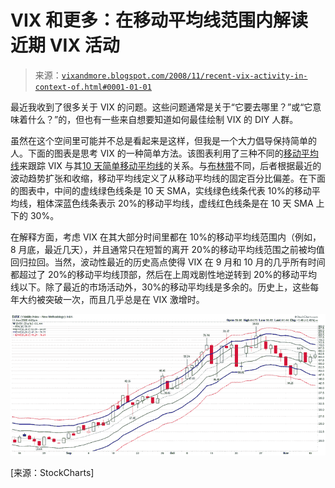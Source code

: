 <!--yml

分类：未分类

日期：2024-05-18 18:16:48

-->

# VIX 和更多：在移动平均线范围内解读近期 VIX 活动

> 来源：[`vixandmore.blogspot.com/2008/11/recent-vix-activity-in-context-of.html#0001-01-01`](http://vixandmore.blogspot.com/2008/11/recent-vix-activity-in-context-of.html#0001-01-01)

最近我收到了很多关于 VIX 的问题。这些问题通常是关于“它要去哪里？”或“它意味着什么？”的，但也有一些来自想要知道如何最佳绘制 VIX 的 DIY 人群。

虽然在这个空间里可能并不总是看起来是这样，但我是一个大力倡导保持简单的人。下面的图表是思考 VIX 的一种简单方法。该图表利用了三种不同的[移动平均线](http://vixandmore.blogspot.com/search/label/moving%20average%20envelopes)来跟踪 VIX 与其[10 天简单移动平均线](http://vixandmore.blogspot.com/search/label/10%20day%20SMA)的关系。与[布林带](http://vixandmore.blogspot.com/search/label/Bollinger%20bands)不同，后者根据最近的波动趋势扩张和收缩，移动平均线定义了从移动平均线的固定百分比偏差。在下面的图表中，中间的虚线绿色线条是 10 天 SMA，实线绿色线条代表 10%的移动平均线，粗体深蓝色线条表示 20%的移动平均线，虚线红色线条是在 10 天 SMA 上下的 30%。

在解释方面，考虑 VIX 在其大部分时间里都在 10%的移动平均线范围内（例如，8 月底，最近几天），并且通常只在短暂的离开 20%的移动平均线范围之前被均值回归拉回。当然，波动性最近的历史高点使得 VIX 在 9 月和 10 月的几乎所有时间都超过了 20%的移动平均线顶部，然后在上周戏剧性地逆转到 20%的移动平均线以下。除了最近的市场活动外，30%的移动平均线是多余的。历史上，这些每年大约被突破一次，而且几乎总是在 VIX 激增时。

![](img/9024196fc1aec215b4fab56ea50ee7de.png)

[来源：StockCharts]
